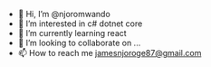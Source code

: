 - 👋 Hi, I’m @njoromwando
- 👀 I’m interested in c# dotnet core 
- 🌱 I’m currently learning react
- 💞️ I’m looking to collaborate on ...
- 📫 How to reach me jamesnjoroge87@gmail.com

<!---
njoromwando/njoromwando is a ✨ special ✨ repository because its `README.md` (this file) appears on your GitHub profile.
You can click the Preview link to take a look at your changes.
--->
